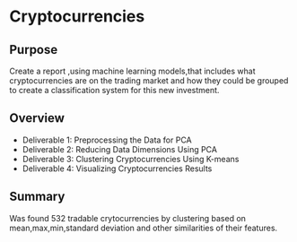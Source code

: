 # Cryptocurrencies

## Purpose
Create a report ,using machine learning models,that includes what cryptocurrencies are on the trading market and how they could be grouped to create a classification system for this new investment.

## Overview

- Deliverable 1: Preprocessing the Data for PCA
- Deliverable 2: Reducing Data Dimensions Using PCA
- Deliverable 3: Clustering Cryptocurrencies Using K-means
- Deliverable 4: Visualizing Cryptocurrencies Results


## Summary

Was found 532 tradable crytocurrencies by clustering based on mean,max,min,standard deviation and other similarities of their features.
